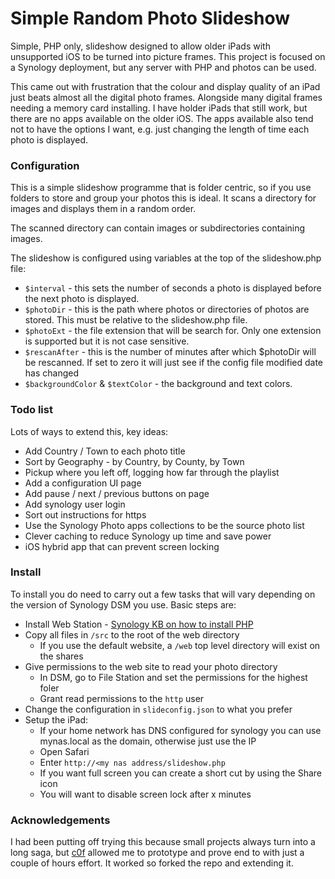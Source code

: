 # Simple Random Photo Slideshow

Simple, PHP only, slideshow designed to allow older iPads with unsupported iOS to be turned into picture frames. This project is focused on a Synology deployment, but any server with PHP and photos can be used.

This came out with frustration that the colour and display quality of an iPad just beats almost all the digital photo frames. Alongside many digital frames needing a memory card installing. I have holder iPads that still work, but there are no apps available on the older iOS. The apps available also tend not to have the options I want, e.g. just changing the length of time each photo is displayed.


### Configuration

This is a simple slideshow programme that is folder centric, so if you use folders to store and group your photos this is ideal.
It scans a directory for images and displays them in a random order.

The scanned directory can contain images or subdirectories containing images.

The slideshow is configured using variables at the top of the slideshow.php file:

* ``$interval`` - this sets the number of seconds a photo is displayed before the next photo is displayed.
* ``$photoDir`` - this is the path where photos or directories of photos are stored. This must be relative to the slideshow.php file.
* ``$photoExt`` - the file extension that will be search for. Only one extension is supported but it is not case sensitive.
* ``$rescanAfter`` - this is the number of minutes after which $photoDir will be rescanned. If set to zero it will just see if the config file modified date has changed
* ``$backgroundColor`` & ``$textColor`` - the background and text colors.

### Todo list
Lots of ways to extend this, key ideas:

* Add Country / Town to each photo title
* Sort by Geography - by Country, by County, by Town
* Pickup where you left off, logging how far through the playlist
* Add a configuration UI page
* Add pause / next / previous buttons on page
* Add synology user login 
* Sort out instructions for https
* Use the Synology Photo apps collections to be the source photo list
* Clever caching to reduce Synology up time and save power
* iOS hybrid app that can prevent screen locking

### Install
To install you do need to carry out a few tasks that will vary depending on the version of Synology DSM you use. Basic steps are:
* Install Web Station - [Synology KB on how to install PHP](https://kb.synology.com/en-me/DSM/tutorial/How_to_host_a_website_on_Synology_NAS)
* Copy all files in ``/src`` to the root of the web directory
    * If you use the default website, a ``/web`` top level directory will exist on the shares
* Give permissions to the web site to read your photo directory
    * In DSM, go to File Station and set the permissions for the highest foler
    * Grant read permissions to the ``http`` user
* Change the configuration in ``slideconfig.json`` to what you prefer
* Setup the iPad:
    * If your home network has DNS configured for synology you can use mynas.local as the domain, otherwise just use the IP
    * Open Safari
    * Enter ``http://<my nas address/slideshow.php``
    * If you want full screen you can create a short cut by using the Share icon
    * You will want to disable screen lock after x minutes

### Acknowledgements
I had been putting off trying this because small projects always turn into a long saga, but [c0f](https://github.com/c0f/SimpleRandomPhotoSlideshow) allowed me to prototype and prove end to with just a couple of hours effort. It worked so forked the repo and extending it.



